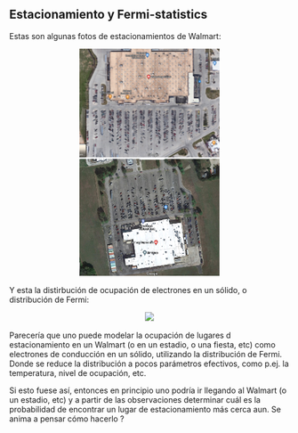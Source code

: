 ## Estacionamiento y Fermi-statistics

Estas son algunas fotos de estacionamientos de Walmart:

<center><img src='1.png' width=50%></center>
<center><img src='2.png' width=50%></center>

Y esta la distirbución de ocupación de electrones en un sólido, o distribución de Fermi:

<center><img src='3.png' width=50%></center>

Parecería que uno puede modelar la ocupación de lugares d estacionamiento en un Walmart (o en un estadio, o una fiesta, etc) como electrones de conducción en un sólido, utilizando la distribución de Fermi.  Donde se reduce la distribución a pocos parámetros efectivos, como p.ej. la temperatura, nivel de ocupación, etc.

Si esto fuese así, entonces en principio uno podría ir llegando al Walmart (o un estadio, etc) y a partir de las observaciones determinar cuál es la probabilidad de encontrar un lugar de estacionamiento más cerca aun.  Se anima a pensar cómo hacerlo ?

